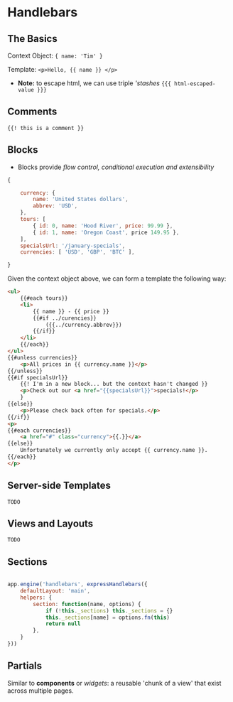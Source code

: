 # Handlebars 

## The Basics

Context Object: `{ name: 'Tim' }`

Template: `<p>Hello, {{ name }} </p>`

- **Note:** to escape html, we can use triple *'stashes* `{{{ html-escaped-value }}}`


## Comments

`{{! this is a comment }}`


## Blocks

- Blocks provide *flow control, conditional execution and extensibility*

```js
{

	currency: {
		name: 'United States dollars',
		abbrev: 'USD',
	},
	tours: [
		{ id: 0, name: 'Hood River', price: 99.99 },
		{ id: 1, name: 'Oregon Coast', price 149.95 },
	],
	specialsUrl: '/january-specials',
	currencies: [ 'USD', 'GBP', 'BTC' ],

}

```

Given the context object above, we can form a template the following way:

```html
<ul>
	{{#each tours}}
	<li>
		{{ name }} - {{ price }}
		{{#if ../curencies}}
			({{../currency.abbrev}})
		{{/if}}
	</li>
	{{/each}}
</ul>
{{#unless currencies}}
	<p>All prices in {{ currency.name }}</p>
{{/unless}}
{{#if specialsUrl}}
	{{! I'm in a new block... but the context hasn't changed }}
	<p>Check out our <a href="{{specialsUrl}}">specials!</p>
	}
{{else}}
	<p>Please check back often for specials.</p>
{{/if}}
<p>
{{#each currencies}}
	<a href="#" class="currency">{{.}}</a>
{{else}}
	Unfortunately we currently only accept {{ currency.name }}.
{{/each}}
</p>
```


## Server-side Templates
`TODO`

## Views and Layouts
`TODO`

## Sections

```js

app.engine('handlebars', expressHandlebars({
	defaultLayout: 'main',
	helpers: {
		section: function(name, options) {
			if (!this._sections) this._sections = {}
			this._sections[name] = options.fn(this)
			return null
		},
	}
}))
````


## Partials

Similar to **components** or *widgets*: a reusable 'chunk of a view' that exist across multiple pages.



